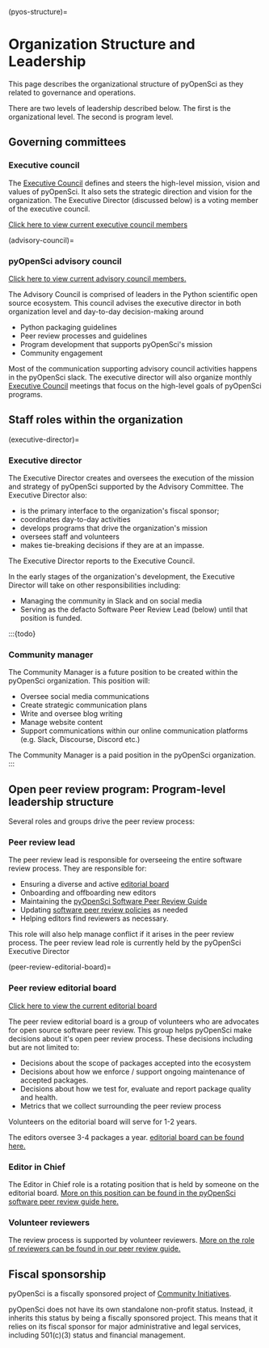 (pyos-structure)=

# Organization Structure and Leadership

This page describes the organizational structure of pyOpenSci as they
related to governance and operations.

There are two levels of leadership described below.
The first is the organizational level. The second is program level.

## Governing committees

### Executive council

The [Executive Council](pyos-executive-council) defines and steers the high-level
mission, vision and values of pyOpenSci. It also sets the strategic direction and vision for the organization.
The Executive Director (discussed below) is a voting member of the executive council.

[Click here to view current executive council members](https://www.pyopensci.org/our-community/#executive-council--leadership)

(advisory-council)=

### pyOpenSci advisory council

[Click here to view current advisory council members.](https://www.pyopensci.org/our-community/#pyopensci-advisory-council)

The Advisory Council is comprised of leaders in the Python scientific
open source ecosystem. This council advises the executive director
in both organization level and day-to-day decision-making around

- Python packaging guidelines
- Peer review processes and guidelines
- Program development that supports pyOpenSci's mission
- Community engagement

Most of the communication supporting advisory council activities
happens in the pyOpenSci slack. The executive director will also
organize monthly [Executive Council](pyos-executive-council) meetings that  focus
on the high-level goals of pyOpenSci programs.

## Staff roles within the organization

(executive-director)=

### Executive director

The Executive Director creates and oversees the execution of the mission and
strategy of pyOpenSci supported by the Advisory Committee. The Executive Director
also:

- is the primary interface to the organization's fiscal sponsor;
- coordinates day-to-day activities
- develops programs that drive the organization's mission
- oversees staff and volunteers
- makes tie-breaking decisions if they are at an impasse.

The Executive Director reports to the Executive Council.

In the early stages of the organization's development, the Executive Director
will take on other responsibilities including:

- Managing the community in Slack and on social media
- Serving as the defacto Software Peer Review Lead (below) until that position is funded.

:::{todo}

### Community manager

The Community Manager is a future position to be created within the pyOpenSci
organization. This position will:

- Oversee social media communications
- Create strategic communication plans
- Write and oversee blog writing
- Manage website content
- Support communications within our online communication platforms (e.g. Slack, Discourse, Discord etc.)

The Community Manager is a paid position in the pyOpenSci organization.
:::

## Open peer review program: Program-level leadership structure

Several roles and groups drive the peer review process:

### Peer review lead

The peer review lead is responsible for overseeing the entire software review process. They are responsible for:

- Ensuring a diverse and active [editorial board](peer-review-editorial-board)
- Onboarding and offboarding new editors
- Maintaining the [pyOpenSci Software Peer Review Guide](https://www.pyopensci.org/software-peer-review/)
- Updating [software peer review policies](https://www.pyopensci.org/software-peer-review/our-process/policies.html) as needed
- Helping editors find reviewers as necessary.

This role will also help manage conflict if it arises in the peer review process.
The peer review lead role is currently held by the pyOpenSci Executive Director

(peer-review-editorial-board)=
### Peer review editorial board

[Click here to view the current editorial board](https://www.pyopensci.org/about-peer-review/#our-editorial-board)

The peer review editorial board is a group of volunteers who are
advocates for open source software peer review. This
group helps pyOpenSci make decisions about it's open peer review process.
These decisions including but are not limited to:

- Decisions about the scope of packages accepted into the ecosystem
- Decisions about how we enforce / support ongoing maintenance of accepted packages.
- Decisions about how we test for, evaluate and report package quality and health.
- Metrics that we collect surrounding the peer review process

Volunteers on the editorial board will serve for 1-2 years.

The editors oversee 3-4 packages a year.
[editorial board can be found here.](https://www.pyopensci.org/about-peer-review/#our-editorial-board)

### Editor in Chief

The Editor in Chief role is a rotating position
that is held by someone on the editorial board. [More on this position can be
found in the pyOpenSci software peer review guide here.](https://www.pyopensci.org/software-peer-review/how-to/editor-in-chief-guide.html)

### Volunteer reviewers

The review process is supported by volunteer reviewers.
[More on the role of reviewers can be found in our peer review guide.](https://www.pyopensci.org/software-peer-review/how-to/reviewer-guide.html)

## Fiscal sponsorship

pyOpenSci is a fiscally sponsored project of [Community
Initiatives](https://communityinitiatives.org).

pyOpenSci does not have its own standalone non-profit status. Instead,
it inherits this status by being a fiscally sponsored project. This
means that it relies on its fiscal sponsor for major administrative and
legal services, including 501(c)(3) status and financial management.
